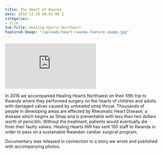 ```yaml
---
title: The Heart of Rwanda
date: 2018-12-28 08:01:00 Z
categories:
- film
Sub-Title: Healing Hearts Northwest
Featured-Image: "/uploads/heart-rwanda-feature-image.jpg"
---
```


<iframe src="https://player.vimeo.com/video/303786933"  frameborder="0" webkitallowfullscreen mozallowfullscreen allowfullscreen></iframe>

In 2016 we accompanied Healing Hearts Northwest on their fifth trip to Rwanda where they performed surgery on the hearts of children and adults with damaged valves caused by untreated strep throat. Thousands of people in developing areas are effected by Rheumatic Heart Disease, a disease which begins as Strep and is preventable with less than two dollars worth of penicillin. Without the treatment, patients would eventually die from their faulty valves. Healing Hearts NW has sent 150 staff to Rwanda in order to pass on a sustainable Rwandan cardiac surgical program. 

Documentary was released in connection to a story we wrote and published with accompanying photos. 
